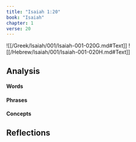 ```yaml
---
title: "Isaiah 1:20"
book: "Isaiah"
chapter: 1
verse: 20
---
```

![[/Greek/Isaiah/001/Isaiah-001-020G.md#Text]]
![[/Hebrew/Isaiah/001/Isaiah-001-020H.md#Text]]

## Analysis

#### Words

#### Phrases

#### Concepts

## Reflections
